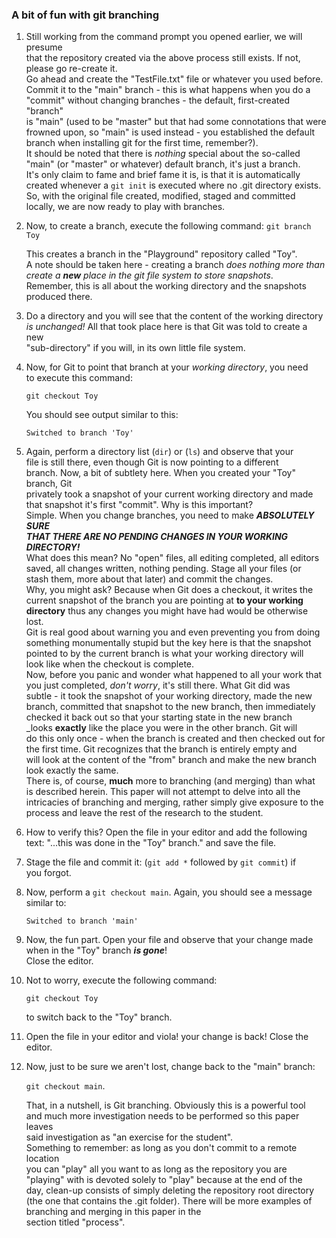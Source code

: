 ### A bit of fun with git branching

  1.  Still working from the command prompt you opened earlier, we will presume  
      that the repository created via the above process still exists. If not,  
      please go re-create it.  
      Go ahead and create the "TestFile.txt" file or whatever you used before.  
      Commit it to the "main" branch - this is what happens when you do a  
      "commit" without changing branches - the default, first-created "branch"  
      is "main" (used to be "master" but that had some connotations that were  
      frowned upon, so "main" is used instead - you established the default  
      branch when installing git for the first time, remember?).  
      It should be noted that there is _nothing_ special about the so-called  
      "main" (or "master" or whatever) default branch, it's just a branch.  
      It's only claim to fame and brief fame it is, is that it is automatically  
      created whenever a `git init` is executed where no .git directory exists.  
      So, with the original file created, modified, staged and committed  
      locally, we are now ready to play with branches.
  2.  Now, to create a branch, execute the following command:
        `git branch Toy`

      This creates a branch in the "Playground" repository called "Toy".  
      A note should be taken here - creating a branch _does nothing more than_  
      _create a **new** place in the git file system to store snapshots_.  
      Remember, this is all about the working directory and the snapshots  
      produced there.
  3.  Do a directory and you will see that the content of the working directory  
      _is unchanged!_
      All that took place here is that Git was told to create a new  
      "sub-directory" if you will, in its own little file system.
  4.  Now, for Git to point that branch at your _working directory_, you need  
      to execute this command:

      `git checkout Toy`  
      
      You should see output similar to this:
      ```
      Switched to branch 'Toy'
      ```
  5.  Again, perform a directory list (`dir`) or (`ls`) and observe that your  
      file is still there, even though Git is now pointing to a different  
      branch. 
      Now, a bit of subtlety here. When you created your "Toy" branch, Git  
      privately took a snapshot of your current working directory and made  
      that snapshot it's first "commit". Why is this important?  
      Simple. When you change branches, you need to make **_ABSOLUTELY SURE  
      THAT THERE ARE NO PENDING CHANGES IN YOUR WORKING DIRECTORY!_**  
      What does this mean? No "open" files, all editing completed, all editors  
      saved, all changes written, nothing pending. Stage all your files (or  
      stash them, more about that later) and commit the changes.  
      Why, you might ask? Because when Git does a checkout, it writes the  
      current snapshot of the branch you are pointing at **to your working  
      directory** thus any changes you might have had would be otherwise lost.  
      Git is real good about warning you and even preventing you from doing  
      something monumentally stupid but the key here is that the snapshot  
      pointed to by the current branch is what your working directory will  
      look like when the checkout is complete.  
      Now, before you panic and wonder what happened to all your work that  
      you just completed, _don't worry_, it's still there. What Git did was  
      subtle - it took the snapshot of your working directory, made the new  
      branch, committed that snapshot to the new branch, then immediately  
      checked it back out so that your starting state in the new branch  
      _looks **exactly** like the place you were in the other branch. Git will  
      do this only once - when the branch is created and then checked out for  
      the first time. Git recognizes that the branch is entirely empty and  
      will look at the content of the "from" branch and make the new branch  
      look exactly the same.  
      There is, of course, **much** more to branching (and merging) than what  
      is described herein. This paper will not attempt to delve into all the  
      intricacies of branching and merging, rather simply give exposure to the  
      process and leave the rest of the research to the student.  
  6.  How to verify this? Open the file in your editor and add the following  
      text: "...this was done in the "Toy" branch." and save the file.
  7.  Stage the file and commit it: (`git add *` followed by `git commit`) if  
      you forgot.
  8.  Now, perform a `git checkout main`. Again, you should see a message  
      similar to:  
      ```
      Switched to branch 'main'  
      ```  
  9.  Now, the fun part. Open your file and observe that your change made  
      when in the "Toy" branch **_is gone_**!  
      Close the editor.
  10. Not to worry, execute the following command:  

      `git checkout Toy`  
  
      to switch back to the "Toy" branch.
  11. Open the file in your editor and viola! your change is back! Close the  
      editor.  
  12. Now, just to be sure we aren't lost, change back to the "main" branch:  
  
      `git checkout main`.  
  
      That, in a nutshell, is Git branching. Obviously this is a powerful tool  
      and much more investigation needs to be performed so this paper leaves  
      said investigation as "an exercise for the student".  
      Something to remember: as long as you don't commit to a remote location  
      you can "play" all you want to as long as the repository you are  
      "playing" with is devoted solely to "play" because at the end of the  
      day, clean-up consists of simply deleting the repository root directory  
      (the one that contains the .git folder).
      There will be more examples of branching and merging in this paper in the  
      section titled "process".  
